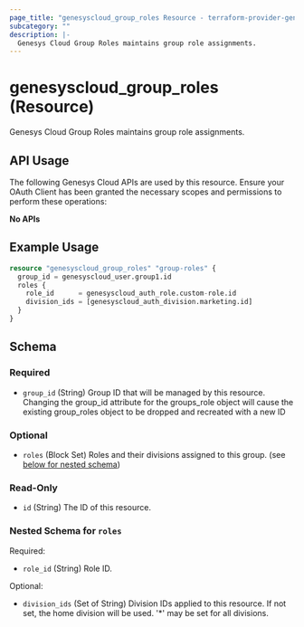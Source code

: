 ```yaml
---
page_title: "genesyscloud_group_roles Resource - terraform-provider-genesyscloud-jonesb"
subcategory: ""
description: |-
  Genesys Cloud Group Roles maintains group role assignments.
---
```

# genesyscloud_group_roles (Resource)

Genesys Cloud Group Roles maintains group role assignments.

## API Usage
The following Genesys Cloud APIs are used by this resource. Ensure your OAuth Client has been granted the necessary scopes and permissions to perform these operations:

**No APIs**

## Example Usage

```terraform
resource "genesyscloud_group_roles" "group-roles" {
  group_id = genesyscloud_user.group1.id
  roles {
    role_id      = genesyscloud_auth_role.custom-role.id
    division_ids = [genesyscloud_auth_division.marketing.id]
  }
}
```

<!-- schema generated by tfplugindocs -->
## Schema

### Required

- `group_id` (String) Group ID that will be managed by this resource. Changing the group_id attribute for the groups_role object will cause the existing group_roles object to be dropped and recreated with a new ID

### Optional

- `roles` (Block Set) Roles and their divisions assigned to this group. (see [below for nested schema](#nestedblock--roles))

### Read-Only

- `id` (String) The ID of this resource.

<a id="nestedblock--roles"></a>
### Nested Schema for `roles`

Required:

- `role_id` (String) Role ID.

Optional:

- `division_ids` (Set of String) Division IDs applied to this resource. If not set, the home division will be used. '*' may be set for all divisions.


